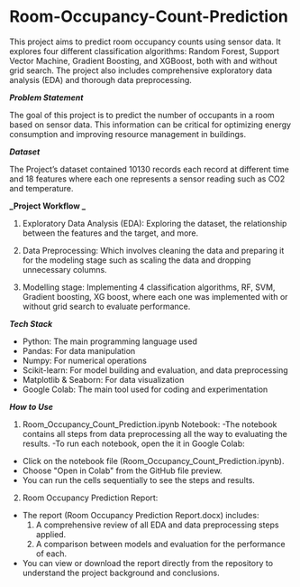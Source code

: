 # Room-Occupancy-Count-Prediction
This project aims to predict room occupancy counts using sensor data. It explores four different classification algorithms: Random Forest, Support Vector Machine, Gradient Boosting, and XGBoost, both with and without grid search. The project also includes comprehensive exploratory data analysis (EDA) and thorough data preprocessing.

_**Problem Statement**_

The goal of this project is to predict the number of occupants in a room based on sensor data. This information can be critical for optimizing energy consumption and improving resource management in buildings.

_**Dataset**_

The Project’s dataset contained 10130 records each record at different time and 18 features where each one represents a sensor reading such as CO2 and temperature.

**_Project Workflow _**
1.	Exploratory Data Analysis (EDA): Exploring the dataset, the relationship between the features and the target, and more.

2.	Data Preprocessing: Which involves cleaning the data and preparing it for the modeling stage such as scaling the data and dropping unnecessary columns. 

3.	Modelling stage: Implementing 4 classification algorithms, RF, SVM, Gradient boosting, XG boost, where each one was implemented with or without grid search to evaluate performance. 

_**Tech Stack**_
- Python: The main programming language used
- Pandas: For data manipulation
- Numpy: For numerical operations
- Scikit-learn: For model building and evaluation, and data preprocessing
- Matplotlib & Seaborn: For data visualization
- Google Colab: The main tool used for coding and experimentation

_**How to Use**_
1.	Room_Occupancy_Count_Prediction.ipynb Notebook:
-The notebook contains all steps from data preprocessing all the way to evaluating the results.
-To run each notebook, open the it in Google Colab:
  - Click on the notebook file (Room_Occupancy_Count_Prediction.ipynb).
  - Choose "Open in Colab" from the GitHub file preview.
  - You can run the cells sequentially to see the steps and results.

2.	Room Occupancy Prediction Report:
- The report (Room Occupancy Prediction Report.docx) includes: 
  1. A comprehensive review of all EDA and data preprocessing steps applied.
  2. A comparison between models and evaluation for the performance of each.
- You can view or download the report directly from the repository to understand the project background and conclusions.
